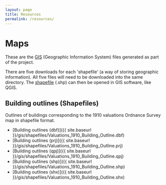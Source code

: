 ```yaml
---
layout: page
title: Resources
permalink: /resources/
---
```


# Maps

These are the [GIS](https://en.wikipedia.org/wiki/Geographic_information_system) (Geographic Information System) files generated as part of the project.

There are five downloads for each 'shapefile' (a way of storing geographic information). All five files will need to be downloaded into the same directory. The [shapefile](https://en.wikipedia.org/wiki/Shapefile) (.shp) can then be opened in GIS software, like QGIS.

## Building outlines (Shapefiles)

Outlines of buildings corresponding to the 1910 valuations Ordnance Survey map in shapefile format.

 - [Building outlines (dbf)]({{ site.baseurl }}/gis/shapefiles/Valuations_1910_Building_Outline.dbf)
 - [Building outlines (prj)]({{ site.baseurl }}/gis/shapefiles/Valuations_1910_Building_Outline.prj)
 - [Building outlines (qpj)]({{ site.baseurl }}/gis/shapefiles/Valuations_1910_Building_Outline.qpj)
 - [Building outlines (shp)]({{ site.baseurl }}/gis/shapefiles/Valuations_1910_Building_Outline.shp)
 - [Building outlines (shx)]({{ site.baseurl }}/gis/shapefiles/Valuations_1910_Building_Outline.shx)
